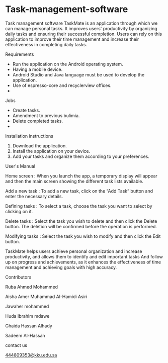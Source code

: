 # Task-management-software
Task management software
TaskMate is an application through which we can manage personal tasks. It improves users' productivity by organizing daily tasks and ensuring their successful completion.
  Users can rely on this application to improve their time management and increase their effectiveness in completing daily tasks.
  
Requirements
- Run the application on the Android operating system.
- Having a mobile device.
- Android Studio and Java language must be used to develop the application.
- Use of espresso-core and recyclerview offices.
- 
Jobs
- Create tasks.
- Amendment to previous bulimia.
- Delete completed tasks.
- 
Installation instructions

1. Download the application.
2. Install the application on your device.
3. Add your tasks and organize them according to your preferences.

User's Manual

Home screen :
When you launch the app, a temporary display will appear and then the main screen showing the different task lists available.

Add a new task :
To add a new task, click on the “Add Task” button and enter the necessary details.

Defining tasks :
To select a task, choose the task you want to select by clicking on it.

Delete tasks :
Select the task you wish to delete and then click the Delete button. The deletion will be confirmed before the operation is performed.

Modifying tasks :
Select the task you wish to modify and then click the Edit button.

TaskMate helps users achieve personal organization and increase productivity, and allows them to identify and edit important tasks
And follow up on progress and achievements, as it enhances the effectiveness of time management and achieving goals with high accuracy.

Contributors

Ruba Ahmed Mohammed 

Aisha Amer Muhammad Al-Hamidi Asiri

Jawaher mohammed

Huda Ibrahim mdawe

Ghaida Hassan Alhady

Sadeem Al-Hassan

 contact us

444809353@kku.edu.sa
